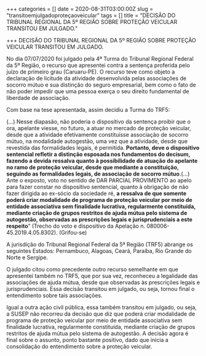 +++
categories = []
date = 2020-08-31T03:00:00Z
slug = "transitoemjulgadoproteçaoveicular"
tags = []
title = "DECISÃO DO TRIBUNAL REGIONAL DA 5º REGIÃO SOBRE PROTEÇÃO VEICULAR TRANSITOU EM JULGADO."

+++
DECISÃO DO TRIBUNAL REGIONAL DA 5º REGIÃO SOBRE PROTEÇÃO VEICULAR TRANSITOU EM JULGADO.

No dia 07/07/2020 foi julgado pela 4ª Turma do Tribunal Regional Federal da 5º Região, o recurso que apresentei contra a sentença proferida pelo juízo de primeiro grau (Caruaru-PE). O recurso teve como objeto a declaração de licitude da atividade desenvolvida pelas associações de socorro mútuo e sua distinção do seguro empresarial, bem como o fato de não poder impedir que uma pessoa exerça o seu direito fundamental de liberdade de associação.

Com base na tese apresentada, assim decidiu a Turma do TRF5:

(…) Nesse diapasão, não poderia o dispositivo da sentença proibir que o ora, apelante viesse, no futuro, a atuar no mercado de proteção veicular, desde que a atividade efetivamente constituísse associação de socorro mútuo, na modalidade autogestão, uma vez que a atividade, desde que revestida das formalidades legais, é permitida. **Portanto, deve o dispositivo sentencial refletir a distinção esposada nos fundamentos do decisum, fazendo a devida ressalva quanto à possibilidade de atuação do apelante no ramo de proteção veicular, desde que mediante a constituição, seguindo as formalidades legais, de associação de socorro mútuo**.(…) Ante o exposto, voto no sentido de DAR PARCIAL PROVIMENTO ao apelo para fazer constar no dispositivo sentencial, quanto à obrigação de não fazer dirigida ao ex-sócio da sociedade ré, **a ressalva de que somente poderá criar modalidade de programa de proteção veicular por meio de entidade associativa sem finalidade lucrativa, regularmente constituída, mediante criação de grupos restritos de ajuda mútua pelo sistema de autogestão, observadas as prescrições legais e jurisprudenciais a este respeito**” (Trecho do voto e dispositivo da Apelação n. 080006-45.2019.4.05.8302). (Grifou-se)

A jurisdição do Tribunal Regional Federal da 5ª Região (TRF5) abrange os seguintes Estados: Pernambuco, Alagoas, Ceará, Paraíba, Rio Grande do Norte e Sergipe.

O julgado citou como precedente outro recurso semelhante em que apresentei também no TRF5, que por sua vez, reconheceu a legalidade das associações de ajuda mútua, desde que observadas às prescrições legais e jurisprudenciais. Essa decisão transitou em julgado, ou seja, tornou final o entendimento sobre tais associações.

Igual a outra ação civil pública, essa também transitou em julgado, ou seja, a SUSEP não recorreu da decisão que diz que poderá criar modalidade de programa de proteção veicular por meio de entidade associativa sem finalidade lucrativa, regularmente constituída, mediante criação de grupos restritos de ajuda mútua pelo sistema de autogestão. A decisão agora é final sobre o assunto, ponto bastante positivo, dado que inicia a consolidação do entendimento sobre a proteção veicular.